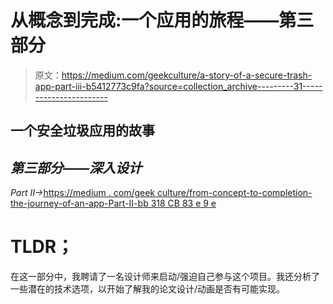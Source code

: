 # 从概念到完成:一个应用的旅程——第三部分

> 原文：<https://medium.com/geekculture/a-story-of-a-secure-trash-app-part-iii-b5412773c9fa?source=collection_archive---------31----------------------->

## 一个安全垃圾应用的故事

## *第三部分——深入设计*

*Part II->*[https://medium . com/geek culture/from-concept-to-completion-the-journey-of-an-app-Part-II-bb 318 CB 83 e 9 e](/geekculture/from-concept-to-completion-the-journey-of-an-app-part-ii-bb318cb83e9e)

# TLDR；

在这一部分中，我聘请了一名设计师来启动/强迫自己参与这个项目。我还分析了一些潜在的技术选项，以开始了解我的论文设计/动画是否有可能实现。
